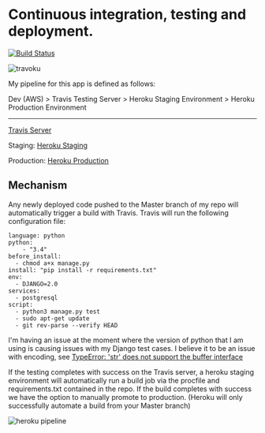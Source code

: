 # Continuous integration, testing and deployment. 

[![Build Status](https://travis-ci.org/bransfieldjack/Innablr-Technical-Challenge.svg?branch=master)](https://travis-ci.org/bransfieldjack/Innablr-Technical-Challenge)

![travoku](https://s3-ap-southeast-2.amazonaws.com/innablr/travoku.png)

My pipeline for this app is defined as follows:

Dev (AWS) > Travis Testing Server > Heroku Staging Environment > Heroku Production Environment

***

[Travis Server](https://travis-ci.org/bransfieldjack/Innablr-Technical-Challenge)

Staging: [Heroku Staging](https://innablr-staging.herokuapp.com/)

Production: [Heroku Production](https://innablr-production.herokuapp.com/)

## Mechanism

Any newly deployed code pushed to the Master branch of my repo will automatically trigger a build with Travis. Travis will run the following configuration file:

```
language: python
python:
    - "3.4"
before_install:
  - chmod a+x manage.py
install: "pip install -r requirements.txt"
env:
  - DJANGO=2.0
services:
  - postgresql
script:
  - python3 manage.py test
  - sudo apt-get update
  - git rev-parse --verify HEAD

```

I'm having an issue at the moment where the version of python that I am using is causing issues with my Django test cases. I believe it to be an issue with encoding, see [TypeError: 'str' does not support the buffer interface](https://stackoverflow.com/questions/5471158/typeerror-str-does-not-support-the-buffer-interface)

If the testing completes with success on the Travis server, a heroku staging environment will automatically run a build job via the procfile and requirements.txt contained in the repo. If the build completes with success we have the option to manually promote to production. (Heroku will only successfully automate a build from your Master branch)

![heroku pipeline](https://s3-ap-southeast-2.amazonaws.com/innablr/heroku+pipeline.PNG)
